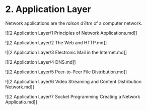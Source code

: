 # 2. Application Layer

Network applications are the *raison d’être* of a computer network.

![[2 Application Layer/1 Principles of Network Applications.md]]

![[2 Application Layer/2 The Web and HTTP.md]]

![[2 Application Layer/3 Electronic Mail in the Internet.md]]

![[2 Application Layer/4 DNS.md]]

![[2 Application Layer/5 Peer-to-Peer File Distribution.md]]

![[2 Application Layer/6 Video Streaming and Content Distribution Network.md]]

![[2 Application Layer/7 Socket Programming Creating a Network Applicatio.md]]